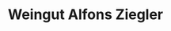 ---
title: "Weingut Alfons Ziegler"
url: /sankt-martin/weingut-alfons-ziegler/
shop: Spirituosen
---